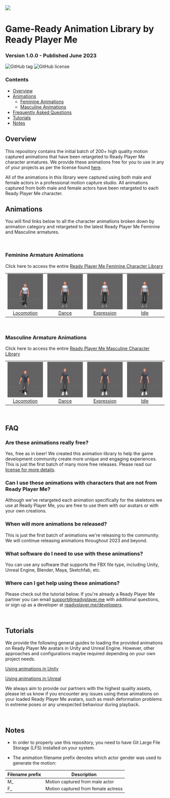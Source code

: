 <div align="left">
    <img src="https://readyplayer.me/images/home/logo.svg" width="20%">
</div>

# Game-Ready Animation Library by Ready Player Me
### Version 1.0.0 - Published June 2023
![GitHub tag](https://img.shields.io/github/v/tag/readyplayerme/animation-library)
![GitHub license](https://img.shields.io/github/license/readyplayerme/animation-library)

### Contents
- [Overview](#overview)
- [Animations](#animations)
    - [Feminine Animations](#feminine-armature-animations)
    - [Masculine Animations](#masculine-armature-animations)
- [Frequently Asked Questions](#faq)
- [Tutorials](#tutorials)
- [Notes](#notes)

## Overview

This repository contains the initial batch of 200+ high quality motion captured animations that have been retargeted to Ready Player Me character armatures. We provide these animations free for you to use in any of your projects as per the license found [here](LICENSE).

All of the animations in this library were captured using both male and female actors in a professional motion capture studio. All animations captured from both male and female actors have been retargeted to each Ready Player Me character.

## Animations

You will find links below to all the character animations broken down by animation category and retargeted to the latest Ready Player Me Feminine and Masculine armatures.

</br>

### Feminine Armature Animations

Click here to access the entire [Ready Player Me Feminine Character Library](/feminine/fbx/)
<table style="width: 100%; table-layout: fixed;">
<tr>
<td style="width: 25%;">
<img src="feminine\gif\locomotion\F_Run_001.gif" style="width:100%">
  <div class="caption" align=middle> <a href="feminine/fbx/locomotion" target="_blank">Locomotion</a></div>
</td>
<td style="width: 25%;">
<img src="feminine/gif/dance/F_Dances_005.gif" style="width:100%">
  <div class="caption" align=middle> <a href="feminine/fbx/dance" target="_blank">Dance</a></div>
</td>
<td style="width: 25%;">
<img src="feminine/gif/expression/F_Talking_Variations_001.gif" style="width:100%">
  <div class="caption" align=middle> <a href="feminine/fbx/expression" target="_blank">Expression</a></div>
</td>
<td style="width: 25%;">
<img src="feminine/gif/idle/F_Standing_Idle_Variations_002.gif" style="width:100%">
  <div class="caption" align=middle> <a href="feminine/fbx/idle" target="_blank">Idle</a></div>
</td>
</tr>
</table>

</br>

### Masculine Armature Animations
Click here to access the entire [Ready Player Me Masculine Character Library](/masculine/fbx/)
<table style="width: 100%; table-layout: fixed;">
<tr>
<td style="width: 25%;">
<img src="masculine\gif\locomotion\F_Run_001.gif" style="width:100%">
  <div class="caption" align=middle> <a href="masculine/fbx/locomotion" target="_blank">Locomotion</a></div>
</td>
<td style="width: 25%;">
<img src="masculine/gif/dance/F_Dances_001.gif" style="width:100%">
  <div class="caption" align=middle> <a href="masculine/fbx/dance" target="_blank">Dance</a></div>
</td>
<td style="width: 25%;">
<img src="masculine/gif/expression/F_Talking_Variations_004.gif" style="width:100%">
  <div class="caption" align=middle> <a href="masculine/fbx/expression" target="_blank">Expression</a></div>
</td>
<td style="width: 25%;">
<img src="masculine/gif/idle/F_Standing_Idle_Variations_001.gif" style="width:100%">
  <div class="caption" align=middle> <a href="masculine/fbx/idle" target="_blank">Idle</a></div>
</td>
</tr>
</table>

<!--
*(Click on the character name in the table below to preview and download the available animations for a specific Ready Player Me character)*

| Character | Description |
| --------- | ----------- |
| [Female](/female/fbx/) | Animations retargeted to Ready Player Me Female Armature |
| [Male](/male/fbx/) | Animations retargeted to Ready Player Me Male Armature |

-->
</br>

## FAQ

### Are these animations really free?
Yes, free as in beer! We created this animation library to help the game development community create more unique and engaging experiences. This is just the first batch of many more free releases. Please read our [license for more details](LICENSE.md).

### Can I use these animations with characters that are not from Ready Player Me?
Although we've retargeted each animation specifically for the skeletons we use at Ready Player Me, you are free to use them with our avatars or with your own creations.

### When will more animations be released?
This is just the first batch of animations we're releasing to the community. We will continue releasing animations throughout 2023 and beyond.

### What software do I need to use with these animations?
You can use any software that supports the FBX file type, including Unity, Unreal Engine, Blender, Maya, Sketchfab, etc. 

### Where can I get help using these animations?
Please check out the tutorial below. If you're already a Ready Player Me partner you can email support@readyplayer.me with additional questions, or sign up as a developer at [readyplayer.me/developers](https://readyplayer.me/developers).


</br>

## Tutorials

We provide the following general guides to loading the provided animations on Ready Player Me avatars in Unity and Unreal Engine. However, other approaches and configurations maybe required depending on your own project needs.

[Using animations in Unity](/guides/Unity-Guide.md)

[Using animations in Unreal](/guides/Unreal-Guide.md)

We always aim to provide our partners with the highest quality assets, please let us know if you encounter any issues using these animations on your loaded Ready Player Me avatars, such as mesh deformation problems in extreme poses or any unexpected behaviour during playback.

</br>

## Notes

- In order to properly use this repository, you need to have Git Large File Storage (LFS) installed on your system.

- The animation filename prefix denotes which actor gender was used to generate the motion:

| Filename prefix | Description |
| --------- | ----------- |
| M_ | Motion captured from male actor |
| F_ | Motion captured from female actress |

